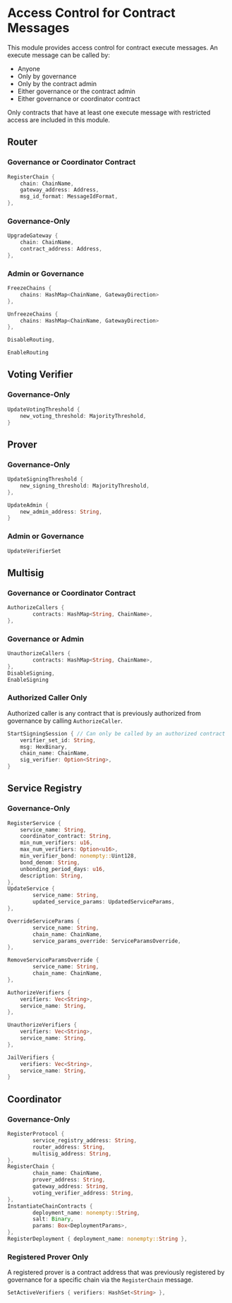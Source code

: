 # Access Control for Contract Messages
This module provides access control for contract execute messages. An execute message can be called by:
- Anyone
- Only by governance
- Only by the contract admin
- Either governance or the contract admin
- Either governance or coordinator contract

Only contracts that have at least one execute message with restricted access are included in this module.

## Router

### Governance or Coordinator Contract
```rust
RegisterChain {
    chain: ChainName,
    gateway_address: Address,
    msg_id_format: MessageIdFormat,
},

```
### Governance-Only
```rust
UpgradeGateway {
    chain: ChainName,
    contract_address: Address,
},
```

### Admin or Governance
```rust
FreezeChains {
    chains: HashMap<ChainName, GatewayDirection>
},

UnfreezeChains {
    chains: HashMap<ChainName, GatewayDirection>
},

DisableRouting,

EnableRouting
```


## Voting Verifier

### Governance-Only
```rust
UpdateVotingThreshold {
    new_voting_threshold: MajorityThreshold,
}
```


## Prover

### Governance-Only
```rust
UpdateSigningThreshold {
    new_signing_threshold: MajorityThreshold,
},

UpdateAdmin {
    new_admin_address: String,
}
```

### Admin or Governance
```rust
UpdateVerifierSet
```


## Multisig

### Governance or Coordinator Contract
```rust
AuthorizeCallers {
        contracts: HashMap<String, ChainName>,
},
```
### Governance or Admin

```rust
UnauthorizeCallers {
        contracts: HashMap<String, ChainName>,
},
DisableSigning,
EnableSigning
```

### Authorized Caller Only
Authorized caller is any contract that is previously authorized from governance by calling `AuthorizeCaller`. 
```rust
StartSigningSession { // Can only be called by an authorized contract
    verifier_set_id: String,
    msg: HexBinary,
    chain_name: ChainName,
    sig_verifier: Option<String>,
}
```


## Service Registry

### Governance-Only
```rust
RegisterService {
    service_name: String,
    coordinator_contract: String,
    min_num_verifiers: u16,
    max_num_verifiers: Option<u16>,
    min_verifier_bond: nonempty::Uint128,
    bond_denom: String,
    unbonding_period_days: u16,
    description: String,
},
UpdateService {
        service_name: String,
        updated_service_params: UpdatedServiceParams,
},

OverrideServiceParams {
        service_name: String,
        chain_name: ChainName,
        service_params_override: ServiceParamsOverride,
},

RemoveServiceParamsOverride {
        service_name: String,
        chain_name: ChainName,
},

AuthorizeVerifiers {
    verifiers: Vec<String>,
    service_name: String,
},

UnauthorizeVerifiers {
    verifiers: Vec<String>,
    service_name: String,
},

JailVerifiers {
    verifiers: Vec<String>,
    service_name: String,
}
```


## Coordinator

### Governance-Only
```rust
RegisterProtocol {
        service_registry_address: String,
        router_address: String,
        multisig_address: String,
},
RegisterChain {
        chain_name: ChainName,
        prover_address: String,
        gateway_address: String,
        voting_verifier_address: String,
},
InstantiateChainContracts {
        deployment_name: nonempty::String,
        salt: Binary,
        params: Box<DeploymentParams>,
},
RegisterDeployment { deployment_name: nonempty::String },
```

### Registered Prover Only 
A registered prover is a contract address that was previously registered by governance for a specific chain via the `RegisterChain` message.
```rust
SetActiveVerifiers { verifiers: HashSet<String> },
```
